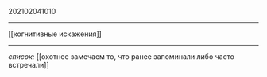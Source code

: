 202102041010
***
[[когнитивные искажения]]
***
*список:*
[[охотнее замечаем то, что ранее запоминали либо часто встречали]]